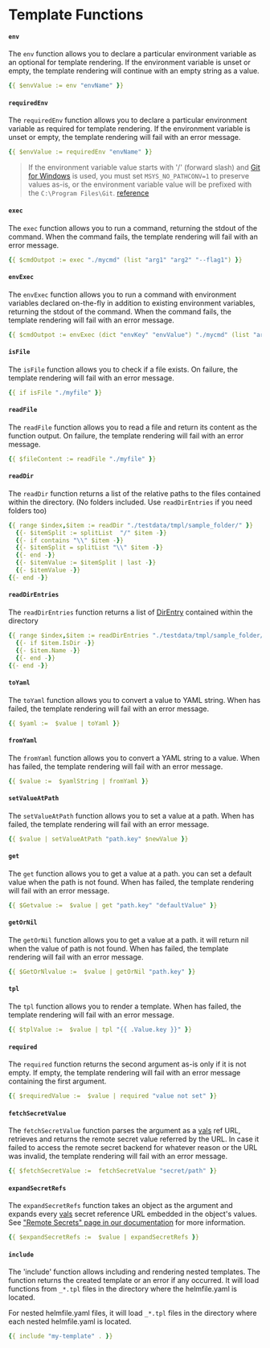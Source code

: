 # Template Functions

#### `env`
The `env` function allows you to declare a particular environment variable as an optional for template rendering.
If the environment variable is unset or empty, the template rendering will continue with an empty string as a value.

```yaml
{{ $envValue := env "envName" }}
```

#### `requiredEnv`
The `requiredEnv` function allows you to declare a particular environment variable as required for template rendering.
If the environment variable is unset or empty, the template rendering will fail with an error message.

```yaml
{{ $envValue := requiredEnv "envName" }}
```

> If the environment variable value starts with '/' (forward slash) and [Git for Windows](https://git-scm.com/download/win) is used, you must set `MSYS_NO_PATHCONV=1` to preserve values as-is, or the environment variable value will be prefixed with the `C:\Program Files\Git`. [reference](https://github.com/git-for-windows/build-extra/blob/main/ReleaseNotes.md#known-issues)

#### `exec`
The `exec` function allows you to run a command, returning the stdout of the command. When the command fails, the template rendering will fail with an error message.

```yaml
{{ $cmdOutpot := exec "./mycmd" (list "arg1" "arg2" "--flag1") }}
```

#### `envExec`
The `envExec` function allows you to run a command with environment variables declared on-the-fly in addition to existing environment variables, returning the stdout of the command. When the command fails, the template rendering will fail with an error message.

```yaml
{{ $cmdOutpot := envExec (dict "envKey" "envValue") "./mycmd" (list "arg1" "arg2" "--flag1") }}
```

#### `isFile`
The `isFile` function allows you to check if a file exists. On failure, the template rendering will fail with an error message.

```yaml
{{ if isFile "./myfile" }}
```

#### `readFile`
The `readFile` function allows you to read a file and return its content as the function output. On failure, the template rendering will fail with an error message.

```yaml
{{ $fileContent := readFile "./myfile" }}
```

#### `readDir`
The `readDir` function returns a list of the relative paths to the files contained within the directory. (No folders included. Use `readDirEntries` if you need folders too)

```yaml
{{ range $index,$item := readDir "./testdata/tmpl/sample_folder/" }}
  {{- $itemSplit := splitList  "/" $item -}}
  {{- if contains "\\" $item -}}
  {{- $itemSplit = splitList "\\" $item -}}
  {{- end -}}
  {{- $itemValue := $itemSplit | last -}}
  {{- $itemValue -}}
{{- end -}}
```

#### `readDirEntries`
The `readDirEntries` function returns a list of [DirEntry](https://pkg.go.dev/os#DirEntry) contained within the directory

```yaml
{{ range $index,$item := readDirEntries "./testdata/tmpl/sample_folder/" }}
  {{- if $item.IsDir -}}
  {{- $item.Name -}}
  {{- end -}}
{{- end -}}
```

#### `toYaml`
The `toYaml` function allows you to convert a value to YAML string. When has failed, the template rendering will fail with an error message.

```yaml
{{ $yaml :=  $value | toYaml }}
```

#### `fromYaml`
The `fromYaml` function allows you to convert a YAML string to a value. When has failed, the template rendering will fail with an error message.

```yaml
{{ $value :=  $yamlString | fromYaml }}
```

#### `setValueAtPath`
The `setValueAtPath` function allows you to set a value at a path. When has failed, the template rendering will fail with an error message.

```yaml
{{ $value | setValueAtPath "path.key" $newValue }}
```

#### `get`
The `get` function allows you to get a value at a path. you can set a default value when the path is not found. When has failed, the template rendering will fail with an error message.

```yaml
{{ $Getvalue :=  $value | get "path.key" "defaultValue" }}
```

#### `getOrNil`
The `getOrNil` function allows you to get a value at a path. it will return nil when the value of path is not found. When has failed, the template rendering will fail with an error message.

```yaml
{{ $GetOrNlvalue :=  $value | getOrNil "path.key" }}
```

#### `tpl`
The `tpl` function allows you to render a template. When has failed, the template rendering will fail with an error message.

```yaml
{{ $tplValue :=  $value | tpl "{{ .Value.key }}" }}
```

#### `required`
The `required` function returns the second argument as-is only if it is not empty. If empty, the template rendering will fail with an error message containing the first argument.

```yaml
{{ $requiredValue :=  $value | required "value not set" }}
```

#### `fetchSecretValue`
The `fetchSecretValue` function parses the argument as a [vals](https://github.com/helmfile/vals) ref URL, retrieves and returns the remote secret value referred by the URL. In case it failed to access the remote secret backend for whatever reason or the URL was invalid, the template rendering will fail with an error message.

```yaml
{{ $fetchSecretValue :=  fetchSecretValue "secret/path" }}
```

#### `expandSecretRefs`
The `expandSecretRefs` function takes an object as the argument and expands every [vals](https://github.com/helmfile/vals) secret reference URL embedded in the object's values. See ["Remote Secrets" page in our documentation](./remote-secrets.md) for more information.

```yaml
{{ $expandSecretRefs :=  $value | expandSecretRefs }}
```

#### `include`
The 'include' function allows including and rendering nested templates. The function returns the created template or an error if any occurred. It will load functions from `_*.tpl` files in the directory where the helmfile.yaml is located.

For nested helmfile.yaml files, it will load `_*.tpl` files in the directory where each nested helmfile.yaml is located.
```yaml
{{ include "my-template" . }}
```
